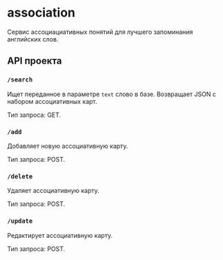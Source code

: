 # association
Сервис ассоциациативных понятий для лучшего запоминания английских слов.
## API проекта
### `/search`
Ищет переданное в параметре `text` слово в базе.
Возвращает JSON с набором ассоциативных карт.

Тип запроса: GET.

### `/add`
Добавляет новую ассоциативную карту.

Тип запроса: POST.

### `/delete`
Удаляет ассоциативную карту.

Тип запроса: POST.

### `/update`
Редактирует ассоциативную карту.

Тип запроса: POST.
